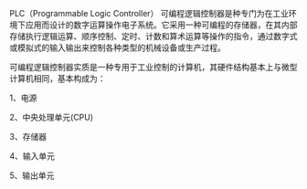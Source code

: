 PLC（Programmable Logic Controller） 可编程逻辑控制器是种专门为在工业环境下应用而设计的数字运算操作电子系统。它采用一种可编程的存储器，在其内部存储执行逻辑运算、顺序控制、定时、计数和算术运算等操作的指令，通过数字式或模拟式的输入输出来控制各种类型的机械设备或生产过程。

可编程逻辑控制器实质是一种专用于工业控制的计算机，其硬件结构基本上与微型计算机相同，基本构成为：

1、电源

2、中央处理单元\(CPU\)

3、存储器

4、输入单元

5、输出单元

